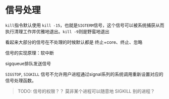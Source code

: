# 信号处理

`kill`指令默认使用 `kill -15`，也就是`SIGTERM`信号，这个信号可以被系统捕获从而执行清理工作并优雅地退出。`kill -9`则是野蛮地退出

看起来大部分的信号在不处理的时候默认都是 终止+core、终止、忽略

信号的实现原理：软中断

sigqueue排队发送信号

`SIGSTOP`, `SIGKILL` 信号不允许用户进程通过signal系列的系统调用重新设置对应的信号处理函数。


> TODO: 信号的权限？？ 莫非某个进程可以随意地 SIGKILL 别的进程？